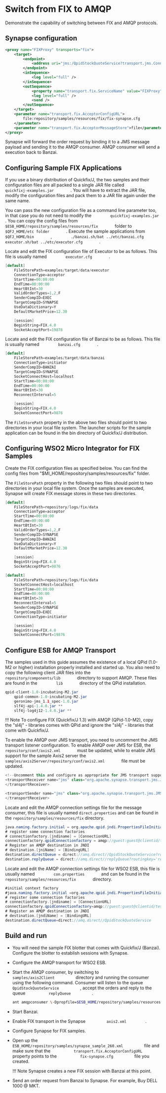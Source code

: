 # Switch from FIX to AMQP

Demonstrate the capability of switching between FIX and AMQP protocols.

## Synapse configuration

```xml 
<proxy name="FIXProxy" transports="fix">
    <target>
        <endpoint>
            <address uri="jms:/QpidStockQuoteService?transport.jms.ConnectionFactoryJNDIName=qpidConnectionfactory&amp;java.naming.factory.initial=org.apache.qpid.jndi.PropertiesFileInitialContextFactory&amp;java.naming.provider.url=repository/samples/resources/fix/con.properties&amp;transport.jms.ReplyDestination=replyQueue"/>
        </endpoint>
        <inSequence>
            <log level="full" />
        </inSequence>
        <outSequence>
            <property name="transport.fix.ServiceName" value="FIXProxy" scope="axis2-client" />
            <log level="full" />
            <send />
        </outSequence>
    </target>
    <parameter name="transport.fix.AcceptorConfigURL">
        file:repository/samples/resources/fix/fix-synapse.cfg
    </parameter>
    <parameter name="transport.fix.AcceptorMessageStore">file</parameter>
</proxy>
```

Synapse will forward the order request by binding it to a JMS message
payload and sending it to the AMQP consumer. AMQP consumer will send a
execution back to Banzai.

## Configuring Sample FIX Applications

If you use a binary distribution of Quickfix/J, the two samples and
their configuration files are all packed to a single JAR file called
`         quickfixj-examples.jar        ` . You will have to extract the
JAR file, modify the configuration files and pack them to a JAR file
again under the same name.

You can pass the new configuration file as a command line parameter too,
in that case you do not need to modify the
`         quickfixj-examples.jar        ` . You can copy the config
files from `         $ESB_HOME/repository/samples/resources/fix        `
folder to `         $QFJ_HOME/etc folder        ` . Execute the sample
applications from `         $QFJ_HOME/bin        ` ,
`         ./banzai.sh/bat ../etc/banzai.cfg executor.sh/bat ../etc/executor.cfg        `
.

Locate and edit the FIX configuration file of Executor to be as follows.
This file is usually named `         executor.cfg        ` .

```java
[default]
    FileStorePath=examples/target/data/executor
    ConnectionType=acceptor
    StartTime=00:00:00
    EndTime=00:00:00
    HeartBtInt=30
    ValidOrderTypes=1,2,F
    SenderCompID=EXEC
    TargetCompID=SYNAPSE
    UseDataDictionary=Y
    DefaultMarketPrice=12.30

    [session]
    BeginString=FIX.4.0
    SocketAcceptPort=19876
```

Locate and edit the FIX configuration file of Banzai to be as follows.
This file is usually named `         banzai.cfg        ` .

```java
[default]
    FileStorePath=examples/target/data/banzai
    ConnectionType=initiator
    SenderCompID=BANZAI
    TargetCompID=SYNAPSE
    SocketConnectHost=localhost
    StartTime=00:00:00
    EndTime=00:00:00
    HeartBtInt=30
    ReconnectInterval=5

    [session]
    BeginString=FIX.4.0
    SocketConnectPort=9876
```

The `FileStorePath` property in the above two files should point to two directories in your local file system. The launcher
scripts for the sample application can be found in the bin directory of Quickfix/J distribution.

## Configuring WSO2 Micro Integrator for FIX Samples

Create the FIX configuration files as specified below. You can find the config files from "$MI_HOME/repository/samples/resources/fix" folder.

The `FileStorePath` property in the following two files should point to two directories in your local file system. Once the samples are executed, Synapse will create FIX message stores in these two directories.

```java tab='fix-synapse.cfg'
[default]
    FileStorePath=repository/logs/fix/data
    ConnectionType=acceptor
    StartTime=00:00:00
    EndTime=00:00:00
    HeartBtInt=30
    ValidOrderTypes=1,2,F
    SenderCompID=SYNAPSE
    TargetCompID=BANZAI
    UseDataDictionary=Y
    DefaultMarketPrice=12.30

    [session]
    BeginString=FIX.4.0
    SocketAcceptPort=9876
```

```java tab='synapse-sender.cfg'
[default]
    FileStorePath=repository/logs/fix/data
    SocketConnectHost=localhost
    StartTime=00:00:00
    EndTime=00:00:00
    HeartBtInt=30
    ReconnectInterval=5
    SenderCompID=SYNAPSE
    TargetCompID=EXEC
    ConnectionType=initiator

    [session]
    BeginString=FIX.4.0
    SocketConnectPort=19876
```

## Configure ESB for AMQP Transport

The samples used in this guide assumes the existence of a local QPid
(1.0-M2 or higher) installation properly installed and started up. You
also need to copy the following client JAR files into the
`         repository/components/lib        ` directory to support AMQP.
These files are found in the `         lib        ` directory of the
QPid installation.

```java
qpid-client-1.0-incubating-M2.jar
    qpid-common-1.0-incubating-M2.jar
    geronimo-jms_1.1_spec-1.0.jar
    slf4j-api-1.4.0.jar **
    slf4j-log4j12-1.4.0.jar **
```

!!! Note
    To configure FIX (Quickfix/J 1.3) with AMQP (QPid-1.0-M2), copy the "sl4j" - libraries comes with QPid and ignore the "sl4j" - libraries that come with Quickfix/J.

To enable the AMQP over JMS transport, you need to uncomment the JMS
transport listener configuration. To enable AMQP over JMS for ESB, the
`         repository/conf/axis2.xml        ` must be updated, while to
enable JMS support for the sample Axis2 server the
`         samples/axis2Server/repository/conf/axis2.xml        ` file
must be updated.

```java
<!--Uncomment this and configure as appropriate for JMS transport support, after setting up your JMS environment -->
<transportReceiver name="jms" class="org.apache.synapse.transport.jms.JMSListener">
</transportReceiver>

<transportSender name="jms" class="org.apache.synapse.transport.jms.JMSSender">
</transportReceiver>
```

Locate and edit the AMQP connection settings file for the message consumer, this file is usually named `direct.properties` and can be found in the `repository/samples/resources/fix` directory.

```java
java.naming.factory.initial = org.apache.qpid.jndi.PropertiesFileInitialContextFactory
# register some connection factories
# connectionfactory.[jndiname] = [ConnectionURL]
connectionfactory.qpidConnectionfactory = amqp://guest:guest@clientid/test?brokerlist='tcp://localhost:5672'
# Register an AMQP destination in JNDI
# destination.[jniName] = [BindingURL]
destination.directQueue = direct://amq.direct//QpidStockQuoteService?routingkey='QpidStockQuoteService'
destination.replyQueue = direct://amq.direct//replyQueue?routingkey='replyQueue'
```

Locate and edit the AMQP connection settings file for WSO2 ESB, this
file is usually named `         con.properties        ` and can be found
in the `         repository/samples/resources/fix        ` directory.

```java
#initial context factory
#java.naming.factory.initial =org.apache.qpid.jndi.PropertiesFileInitialContextFactory
# register some connection factories
# connectionfactory.[jndiname] = [ConnectionURL]
connectionfactory.qpidConnectionfactory=amqp://guest:guest@clientid/test?brokerlist='tcp://localhost:5672'
# Register an AMQP destination in JNDI
# destination.[jndiName] = [BindingURL]
destination.directQueue=direct://amq.direct//QpidStockQuoteService
```
## Build and run

-   You will need the sample FIX blotter that comes with Quickfix/J
    (Banzai). Configure the blotter to establish sessions with Synapse.
-   Configure the AMQP transport for WSO2 ESB.
-   Start the AMQP consumer, by switching to
    `           samples/axis2Client          ` directory and running the
    consumer using the following command. Consumer will listen to the
    queue `           QpidStockQuoteService          ` , accept the
    orders and reply to the queue `           replyQueue          ` .

    ```bash
    ant amqpconsumer \-Dpropfile=$ESB_HOME/repository/samples/resources/fix/direct.properties
    ```

-   Start Banzai.
-   Enable FIX transport in the Synapse `          axis2.xml         ` .
-   Configure Synapse for FIX samples.
-   Open up the
    `           ESB_HOME/repository/samples/synapse_sample_260.xml          `
    file and make sure that the
    `           transport.fix.AcceptorConfigURL          ` property
    points to the `           fix-synapse.cfg          ` file you
    created.

    !!! Note
        Synapse creates a new FIX session with Banzai at this point.

-   Send an order request from Banzai to Synapse. For example, Buy DELL
    1000 @ MKT.